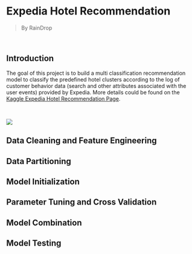 # Expedia Hotel Recommendation
> By RainDrop
<br />

## Introduction

The goal of this project is to build a multi classification recommendation model to classify the predefined hotel clusters according to the log of customer behavior data (search and other attributes associated with the user events) provided by Expedia. More details could be found on the [Kaggle Expedia Hotel Recommendation Page](https://www.kaggle.com/c/expedia-hotel-recommendations). 

<br />

![](https://github.com/fatenaught/raindrop_expedia/blob/master/expedia_icons.png)

## Data Cleaning and Feature Engineering

## Data Partitioning

## Model Initialization

## Parameter Tuning and Cross Validation

## Model Combination

## Model Testing
